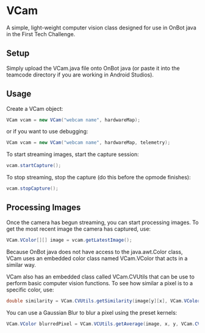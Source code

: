 # VCam
A simple, light-weight computer vision class designed for use in OnBot java in the First Tech Challenge.
## Setup
Simply upload the VCam.java file onto OnBot java (or paste it into the teamcode directory if you are working in Android Studios).
## Usage
Create a VCam object:
```java
VCam vcam = new VCam("webcam name", hardwareMap);
```
or if you want to use debugging:
```java
VCam vcam = new VCam("webcam name", hardwareMap, telemetry);
```
To start streaming images, start the capture session:
```java
vcam.startCapture();
```
To stop streaming, stop the capture (do this before the opmode finishes):
```java
vcam.stopCapture();
```
## Processing Images
Once the camera has begun streaming, you can start processing images. To get the most recent image the camera has captured, use:
```java
VCam.VColor[][] image = vcam.getLatestImage();
```
Because OnBot java does not have access to the java.awt.Color class, VCam uses an embedded color class named VCam.VColor that acts in a similar way.

VCam also has an embedded class called VCam.CVUtils that can be use to perform basic computer vision functions.
To see how similar a pixel is to a specific color, use:
```java
double similarity = VCam.CVUtils.getSimilarity(image[y][x], VCam.VColor.ORANGE);
```
You can use a Gaussian Blur to blur a pixel using the preset kernels:
```java
VCam.VColor blurredPixel = VCam.VCUtils.getAverage(image, x, y, VCam.CVUtils.KERNEL_7x7);
```
